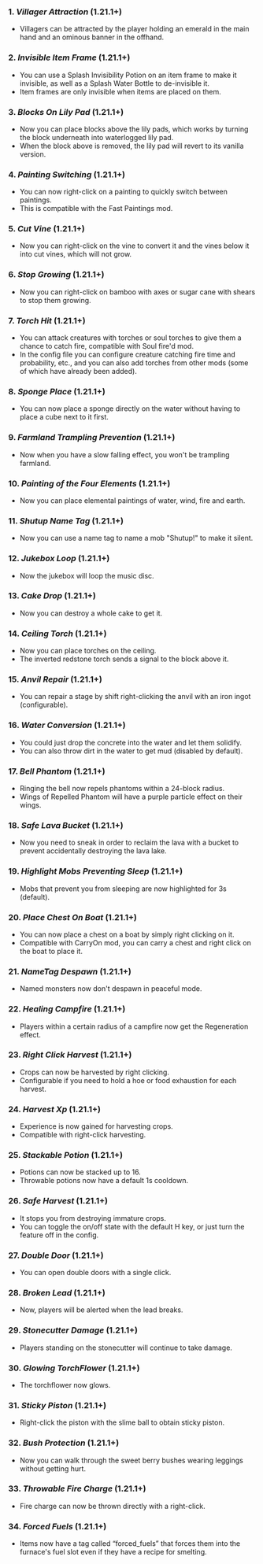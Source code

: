 ### **1.** *Villager Attraction*  (1.21.1+)
* Villagers can be attracted by the player holding an emerald in the main hand and an ominous banner in the offhand.

### **2.** *Invisible Item Frame*  (1.21.1+)
* You can use a Splash Invisibility Potion on an item frame to make it invisible, as well as a Splash Water Bottle to de-invisible it.
* Item frames are only invisible when items are placed on them.

### **3.** *Blocks On Lily Pad*  (1.21.1+)
* Now you can place blocks above the lily pads, which works by turning the block underneath into waterlogged lily pad.
* When the block above is removed, the lily pad will revert to its vanilla version.

### **4.** *Painting Switching*  (1.21.1+)
* You can now right-click on a painting to quickly switch between paintings.
* This is compatible with the Fast Paintings mod.

### **5.** *Cut Vine*  (1.21.1+)
* Now you can right-click on the vine to convert it and the vines below it into cut vines, which will not grow.

### **6.** *Stop Growing*  (1.21.1+)
* Now you can right-click on bamboo with axes or sugar cane with shears to stop them growing.

### **7.** *Torch Hit*  (1.21.1+)
* You can attack creatures with torches or soul torches to give them a chance to catch fire, compatible with Soul fire'd mod.
* In the config file you can configure creature catching fire time and probability, etc., and you can also add torches from other mods (some of which have already been added).

### **8.** *Sponge Place*  (1.21.1+)
* You can now place a sponge directly on the water without having to place a cube next to it first.

### **9.** *Farmland Trampling Prevention*  (1.21.1+)
* Now when you have a slow falling effect, you won't be trampling farmland.

### **10.** *Painting of the Four Elements*  (1.21.1+)
* Now you can place elemental paintings of water, wind, fire and earth.

### **11.** *Shutup Name Tag*  (1.21.1+)
* Now you can use a name tag to name a mob "Shutup!" to make it silent.

### **12.** *Jukebox Loop*  (1.21.1+)
* Now the jukebox will loop the music disc.

### **13.** *Cake Drop*  (1.21.1+)
* Now you can destroy a whole cake to get it.

### **14.** *Ceiling Torch*  (1.21.1+)
* Now you can place torches on the ceiling.
* The inverted redstone torch sends a signal to the block above it.

### **15.** *Anvil Repair*  (1.21.1+)
* You can repair a stage by shift right-clicking the anvil with an iron ingot (configurable).

### **16.** *Water Conversion*  (1.21.1+)
* You could just drop the concrete into the water and let them solidify.
* You can also throw dirt in the water to get mud (disabled by default).

### **17.** *Bell Phantom*  (1.21.1+)
* Ringing the bell now repels phantoms within a 24-block radius.
* Wings of Repelled Phantom will have a purple particle effect on their wings.

### **18.** *Safe Lava Bucket*  (1.21.1+)
* Now you need to sneak in order to reclaim the lava with a bucket to prevent accidentally destroying the lava lake.

### **19.** *Highlight Mobs Preventing Sleep*  (1.21.1+)
* Mobs that prevent you from sleeping are now highlighted for 3s (default).

### **20.** *Place Chest On Boat*  (1.21.1+)
* You can now place a chest on a boat by simply right clicking on it.
* Compatible with CarryOn mod, you can carry a chest and right click on the boat to place it.

### **21.** *NameTag Despawn*  (1.21.1+)
* Named monsters now don't despawn in peaceful mode.

### **22.** *Healing Campfire*  (1.21.1+)
* Players within a certain radius of a campfire now get the Regeneration effect.

### **23.** *Right Click Harvest*  (1.21.1+)
* Crops can now be harvested by right clicking.
* Configurable if you need to hold a hoe or food exhaustion for each harvest.

### **24.** *Harvest Xp*  (1.21.1+)
* Experience is now gained for harvesting crops.
* Compatible with right-click harvesting.

### **25.** *Stackable Potion*  (1.21.1+)
* Potions can now be stacked up to 16.
* Throwable potions now have a default 1s cooldown.

### **26.** *Safe Harvest*  (1.21.1+)
* It stops you from destroying immature crops.
* You can toggle the on/off state with the default H key, or just turn the feature off in the config.

### **27.** *Double Door*  (1.21.1+)
* You can open double doors with a single click.

### **28.** *Broken Lead*  (1.21.1+)
* Now, players will be alerted when the lead breaks.

### **29.** *Stonecutter Damage*  (1.21.1+)
* Players standing on the stonecutter will continue to take damage.

### **30.** *Glowing TorchFlower*  (1.21.1+)
* The torchflower now glows.

### **31.** *Sticky Piston*  (1.21.1+)
* Right-click the piston with the slime ball to obtain sticky piston.

### **32.** *Bush Protection*  (1.21.1+)
* Now you can walk through the sweet berry bushes wearing leggings without getting hurt.

### **33.** *Throwable Fire Charge*  (1.21.1+)
* Fire charge can now be thrown directly with a right-click.

### **34.** *Forced Fuels*  (1.21.1+)
* Items now have a tag called “forced_fuels” that forces them into the furnace's fuel slot even if they have a recipe for smelting.